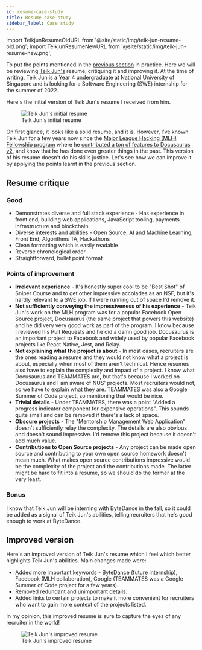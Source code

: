 ```yaml
---
id: resume-case-study
title: Resume case study
sidebar_label: Case study
---
```


import TeikjunResumeOldURL from '@site/static/img/teik-jun-resume-old.png'; import TeikjunResumeNewURL from '@site/static/img/teik-jun-resume-new.png';

To put the points mentioned in the [previous section](./resume.md) in practice. Here we will be reviewing [Teik Jun's](https://github.com/teikjun) resume, critiquing it and improving it. At the time of writing, Teik Jun is a Year 4 undergraduate at National University of Singapore and is looking for a Software Engineering (SWE) internship for the summer of 2022.

Here's the initial version of Teik Jun's resume I received from him.

<div className="text--center">
  <figure>
    <img alt="Teik Jun's initial resume" className="shadow--md" src={TeikjunResumeOldURL} />
    <figcaption>Teik Jun's initial resume</figcaption>
  </figure>
</div>

On first glance, it looks like a solid resume, and it is. However, I've known Teik Jun for a few years now since the [Major League Hacking (MLH) Fellowship program](https://fellowship.mlh.io/) where he [contributed a ton of features to Docusaurus v2](https://github.com/facebook/docusaurus/commits?author=teikjun), and know that he has done even greater things in the past. This version of his resume doesn't do his skills justice. Let's see how we can improve it by applying the points learnt in the previous section.

## Resume critique

### Good

- Demonstrates diverse and full stack experience - Has experience in front end, building web applications, JavaScript tooling, payments infrastructure and blockchain
- Diverse interests and abilities - Open Source, AI and Machine Learning, Front End, Algorithms TA, Hackathons
- Clean formatting which is easily readable
- Reverse chronological order
- Straightforward, bullet point format

### Points of improvement

- **Irrelevant experience** - It's honestly super cool to be "Best Shot" of Sniper Course and to get other impressive accolades as an NSF, but it's hardly relevant to a SWE job. If I were running out of space I'd remove it.
- **Not sufficiently conveying the impressiveness of his experience** - Teik Jun's work on the MLH program was for a popular Facebook Open Source project, Docusaurus (the same project that powers this website) and he did very very good work as part of the program. I know because I reviewed his Pull Requests and he did a damn good job. Docusaurus is an important project to Facebook and widely used by popular Facebook projects like React Native, Jest, and Relay.
- **Not explaining what the project is about** - In most cases, recruiters are the ones reading a resume and they would not know what a project is about, especially when most of them aren't technical. Hence resumes also have to explain the complexity and impact of a project. I know what Docusaurus and TEAMMATES are, but that's because I worked on Docusaurus and I am aware of NUS' projects. Most recruiters would not, so we have to explain what they are. TEAMMATES was also a Google Summer of Code project, so mentioning that would be nice.
- **Trivial details** - Under TEAMMATES, there was a point "Added a progress indicator component for expensive operations". This sounds quite small and can be removed if there's a lack of space.
- **Obscure projects** - The "Mentorship Management Web Application" doesn't sufficiently relay the complexity. The details are also obvious and doesn't sound impressive. I'd remove this project because it doesn't add much value.
- **Contributions to Open Source projects** - Any project can be made open source and contributing to your own open source homework doesn't mean much. What makes open source contributions impressive would be the complexity of the project and the contributions made. The latter might be hard to fit into a resume, so we should do the former at the very least.

### Bonus

I know that Teik Jun will be interning with ByteDance in the fall, so it could be added as a signal of Teik Jun's abilities, telling recruiters that he's good enough to work at ByteDance.

## Improved version

Here's an improved version of Teik Jun's resume which I feel which better highlights Teik Jun's abilities. Main changes made were:

- Added more important keywords - ByteDance (future internship), Facebook (MLH collaboration), Google (TEAMMATES was a Google Summer of Code project for a few years).
- Removed redundant and unimportant details.
- Added links to certain projects to make it more convenient for recruiters who want to gain more context of the projects listed.

In my opinion, this improved resume is sure to capture the eyes of any recruiter in the world!

<div className="text--center">
  <figure>
    <img alt="Teik Jun's improved resume" className="shadow--md" src={TeikjunResumeNewURL} />
    <figcaption>Teik Jun's improved resume</figcaption>
  </figure>
</div>
